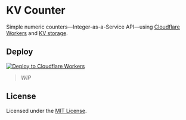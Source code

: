 # KV Counter

Simple numeric counters—Integer-as-a-Service API—using [Cloudflare Workers](https://workers.cloudflare.com/) and [KV storage](https://www.cloudflare.com/products/workers-kv/).

## Deploy

[![Deploy to Cloudflare Workers](https://deploy.workers.cloudflare.com/button)](https://deploy.workers.cloudflare.com/?url=https://github.com/richeyphu/kv-counter)

> _WIP_

## License

Licensed under the [MIT License](LICENSE).
